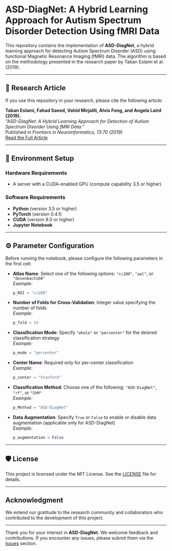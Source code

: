 # ASD-DiagNet: A Hybrid Learning Approach for Autism Spectrum Disorder Detection Using fMRI Data

This repository contains the implementation of **ASD-DiagNet**, a hybrid learning approach for detecting Autism Spectrum Disorder (ASD) using functional Magnetic Resonance Imaging (fMRI) data. The algorithm is based on the methodology presented in the research paper by Taban Eslami et al. (2019).

---

## 📄 Research Article

If you use this repository in your research, please cite the following article:

**Taban Eslami, Fahad Saeed, Vahid Mirjalili, Alvis Fong, and Angela Laird (2019).**  
*"ASD-DiagNet: A Hybrid Learning Approach for Detection of Autism Spectrum Disorder Using fMRI Data."*  
Published in *Frontiers in Neuroinformatics, 13:70 (2019)*  
[Read the Full Article](https://www.frontiersin.org/journals/neuroinformatics/articles/10.3389/fninf.2019.00070/full)

---

## 🔧 Environment Setup

### Hardware Requirements
- A server with a CUDA-enabled GPU (compute capability 3.5 or higher)

### Software Requirements
- **Python** (version 3.5 or higher)  
- **PyTorch** (version 0.4.1)  
- **CUDA** (version 8.0 or higher)  
- **Jupyter Notebook**

---

## ⚙️ Parameter Configuration

Before running the notebook, please configure the following parameters in the first cell:

- **Atlas Name**: Select one of the following options: `"cc200"`, `"aal"`, or `"dosenbach160"`  
  *Example:*  
  ```python
  p_ROI = "cc200"
  ```

- **Number of Folds for Cross-Validation**: Integer value specifying the number of folds  
  *Example:*  
  ```python
  p_fold = 10
  ```

- **Classification Mode**: Specify `"whole"` or `"percenter"` for the desired classification strategy  
  *Example:*  
  ```python
  p_mode = "percenter"
  ```

- **Center Name**: Required only for per-center classification  
  *Example:*  
  ```python
  p_center = "Stanford"
  ```

- **Classification Method**: Choose one of the following: `"ASD-DiagNet"`, `"rf"`, or `"SVM"`  
  *Example:*  
  ```python
  p_Method = "ASD-DiagNet"
  ```

- **Data Augmentation**: Specify `True` or `False` to enable or disable data augmentation (applicable only for ASD-DiagNet)  
  *Example:*  
  ```python
  p_augmentation = False
  ```

---

## 🛡️ License

This project is licensed under the MIT License. See the [LICENSE](https://github.com/DiogoLepri/ASD2_Project/blob/main/LICENSE) file for details.

---

## Acknowledgment

We extend our gratitude to the research community and collaborators who contributed to the development of this project.

---

Thank you for your interest in **ASD-DiagNet**. We welcome feedback and contributions. If you encounter any issues, please submit them via the [Issues](https://github.com/DiogoLepri/ASD2_Project/issues) section.
